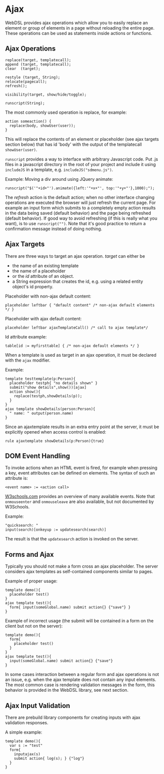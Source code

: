 # Ajax

WebDSL provides ajax operations which allow you to easily replace an element or group of elements in a page without reloading the entire page. These operations can be used as statements inside actions or functions. 

## Ajax Operations

```
replace(target, templatecall);
append (target, templatecall);
clear  (target);

restyle (target, String);
relocate(pagecall);
refresh();

visibility(target, show/hide/toggle);

runscript(String);
```

The most commonly used operation is replace, for example:

    action someaction() {
      replace(body, showUser(user)); 
    }

This will replace the contents of an element or placeholder (see ajax targets section below) that has id 'body' with the output of the templatecall `showUser(user)`.

`runscript` provides a way to interface with arbitrary Javascript code. Put .js files in a javascript directory in the root of your project and include it using `includeJS` in a template, e.g. `includeJS("sdmenu.js")`.

Example: Moving a div around using JQuery animate:

    runscript("$('"+id+"').animate({left:'"+x+"', top:'"+y+"'},1000);");

The *refresh* action is the default action; when no other interface changing operations are executed the browser will just refresh the current page. For example an input form which submits to a completely empty action results in the data being saved (default behavior) and the page being refreshed (default behavior). If good way to avoid refreshing (if this is really what you want), is to use `runscript("")`. Note that it's good practice to return a confirmation message instead of doing nothing.

## Ajax Targets

There are three ways to target an ajax operation. 
*target* can either be 

* the name of an  existing template
* the name of a placeholder 
* or the *id* attribute of an object.
* a String expression that creates the id, e.g. using a related entity object's id property. 

Placeholder with non-ajax default content:

    placeholder leftbar { "default content" /* non-ajax default elements */ }

Placeholder with ajax default content:

    placeholder leftbar ajaxTemplateCall() /* call to ajax template*/

Id attribute example:

    table[id := myfirsttable] { /* non-ajax default elements */ }

When a template is used as target in an ajax operation, it must be declared with the `ajax` modifier.

Example:

    template testtemplate(p:Person){
      placeholder testph{ "no details shown" }
      submit("show details",show())[ajax]
      action show(){
        replace(testph,showDetails(p));
      }
    }
    ajax template showDetails(person:Person){
      " name: " output(person.name)
    }

Since an ajaxtemplate results in an extra entry point at the server, it must be explicitly opened when access control is enabled:

    rule ajaxtemplate showDetails(p:Person){true}

## DOM Event Handling

To invoke actions when an HTML event is fired, for example when pressing a key, event attributes can be defined on elements. The syntax of such an attribute is:
```
<event name> := <action call>
```
[W3schools.com](http://w3schools.com/tags/ref_eventattributes.asp) provides an overview of many available events. Note that `onmouseenter` and `onmouseleave` are also available, but not documented by W3Schools.

Example:
```
"quicksearch: " 
input(search)[onkeyup := updatesearch(search)]
```

The result is that the `updatesearch` action is invoked on the server.

## Forms and Ajax

Typically you should not make a form cross an ajax placeholder. The server considers ajax templates as self-contained components similar to pages.

Example of proper usage:

    template demo(){
      placeholder test()
    }
    ajax template test(){
      form{ input(someGlobal.name) submit action{} {"save"} }
    }

Example of incorrect usage (the submit will be contained in a form on the client but not on the server):

    template demo(){
      form{
        placeholder test()
      }
    }
    ajax template test(){
      input(someGlobal.name) submit action{} {"save"}
    }

In some cases interaction between a regular form and ajax operations is not an issue, e.g. when the ajax template does not contain any input elements. The most common case is rendering validation messages in the form, this behavior is provided in the WebDSL library, see next section.

## Ajax Input Validation

There are prebuild library components for creating inputs with ajax validation responses.

A simple example:

    template demo(){  
      var s := "test"
      form{    
        inputajax(s)
        submit action{ log(s); } {"log"}
      }
    }
